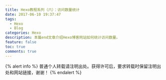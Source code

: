 ```yaml
---
title: Hexo教程系列（六）：访问数量统计
date: 2017-06-10 19:37:47
tags:
  - Hexo
  - Blog
categories: Hexo
description: 本篇end文章介绍Hexo博客网站如何统计访问数量。
feature: false
toc: true
comments: true
---
```


{% alert info %}
普通个人转载请注明出处。获得许可后，要求转载时保留注明出处和网站链接，谢谢！
{% endalert %}
